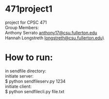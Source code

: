 # 471project1
project for CPSC 471\
Group Members:\
Anthony Serrato anthony17@csu.fullerton.edu\
Hannah Longstreth longstreth@csu.fullerton.edu\

# How to run:
in sendfile directory:\
initiate server:\
$ python sendfileserv.py 1234\
initiate client:\
$ python sendfilecli.py file.txt




